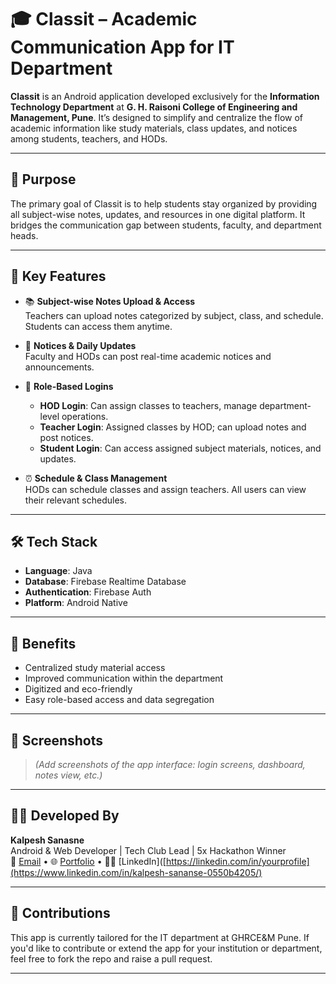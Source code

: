 # 🎓 Classit – Academic Communication App for IT Department

**Classit** is an Android application developed exclusively for the **Information Technology Department** at **G. H. Raisoni College of Engineering and Management, Pune**. It’s designed to simplify and centralize the flow of academic information like study materials, class updates, and notices among students, teachers, and HODs.

---

## 📌 Purpose

The primary goal of Classit is to help students stay organized by providing all subject-wise notes, updates, and resources in one digital platform. It bridges the communication gap between students, faculty, and department heads.

---

## 🚀 Key Features

- 📚 **Subject-wise Notes Upload & Access**  
  Teachers can upload notes categorized by subject, class, and schedule. Students can access them anytime.

- 📝 **Notices & Daily Updates**  
  Faculty and HODs can post real-time academic notices and announcements.

- 👥 **Role-Based Logins**  
  - **HOD Login**: Can assign classes to teachers, manage department-level operations.  
  - **Teacher Login**: Assigned classes by HOD; can upload notes and post notices.  
  - **Student Login**: Can access assigned subject materials, notices, and updates.

- ⏰ **Schedule & Class Management**  
  HODs can schedule classes and assign teachers. All users can view their relevant schedules.

---

## 🛠️ Tech Stack

- **Language**: Java  
- **Database**: Firebase Realtime Database  
- **Authentication**: Firebase Auth  
- **Platform**: Android Native

---

## 🎯 Benefits

- Centralized study material access
- Improved communication within the department
- Digitized and eco-friendly
- Easy role-based access and data segregation

---

## 📸 Screenshots

> *(Add screenshots of the app interface: login screens, dashboard, notes view, etc.)*

---

## 👨‍💻 Developed By

**Kalpesh Sanasne**  
Android & Web Developer | Tech Club Lead | 5x Hackathon Winner  
📧 [Email](mailto:sanansekalpesh9@gmail.com) • 🌐 [Portfolio](https://kalpesh-sananse.github.io/portfolio/) • 🧑‍💼 [LinkedIn]([https://linkedin.com/in/yourprofile](https://www.linkedin.com/in/kalpesh-sananse-0550b4205/)

---

## 🤝 Contributions

This app is currently tailored for the IT department at GHRCE&M Pune. If you'd like to contribute or extend the app for your institution or department, feel free to fork the repo and raise a pull request.

---


